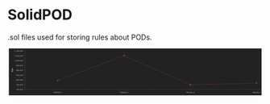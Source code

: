 # SolidPOD
.sol files used for storing rules about PODs.

<img src="https://github.com/RiccardoRobb/SolidPOD/blob/main/constructorCosts.png">
  

